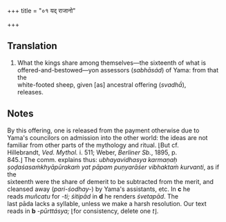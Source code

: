 +++
title = "०१ यद् राजानो"

+++
## Translation
1. What the kings share among themselves—the sixteenth of what is  
offered-and-bestowed—yon assessors (*sabhāsád*) of Yama: from that the  
white-footed sheep, given \[as\] ancestral offering (*svadhā́*),  
releases.

## Notes
By this offering, one is released from the payment otherwise due to  
Yama's councilors on admission into the other world: the ideas are not  
familiar from other parts of the mythology and ritual. ⌊But cf.  
Hillebrandt, *Ved. Mythol.* i. 511; Weber, *Berliner Sb.*, 1895, p.  
845.⌋ The comm. explains thus: *ubhayavidhasya karmaṇaḥ  
ṣoḍaśasaṁkhyāpūrakaṁ yat pāpam puṇyarāśer vibhaktaṁ kurvanti*, as if the  
sixteenth were the share of demerit to be subtracted from the merit, and  
cleansed away (*pari-śodhay-*) by Yama's assistants, etc. In **c** he  
reads *muñcatu* for *-ti;* *śitipād* in **d** he renders *śvetapād*. The  
last pāda lacks a syllable, unless we make a harsh resolution. Our text  
reads in **b** *-pūrttásya;* ⌊for consistency, delete one *t*⌋.
